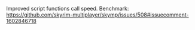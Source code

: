 Improved script functions call speed. Benchmark: https://github.com/skyrim-multiplayer/skymp/issues/508#issuecomment-1602846718
